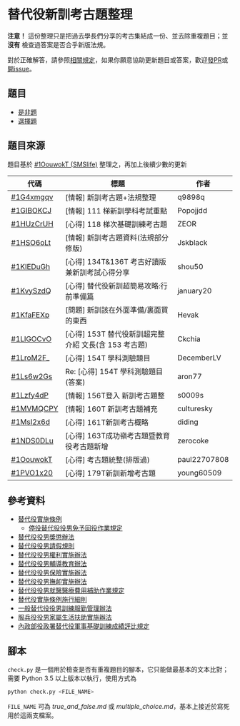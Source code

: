 # 替代役新訓考古題整理

**注意！** 這份整理只是把過去學長們分享的考古集結成一份、並去除重複題目；並 **沒有** 檢查過答案是否合乎新版法規。

對於正確解答，請參照[相關規定](#參考資料)，如果你願意協助更新題目或答案，歡迎[發PR](https://github.com/tzing/SMS-sample-question/pull/new/master)或[開issue](https://github.com/tzing/SMS-sample-question/issues)。


## 題目

- [是非題](./true_and_false.md)
- [選擇題](./multiple_choice.md)


## 題目來源

題目基於 [#1OouwokT (SMSlife)](https://www.ptt.cc/bbs/SMSlife/M.1489735346.A.B9D.html) 整理之，再加上後續少數的更新

| 代碼       | 標題 | 作者 |
|-----------|------|-----|
| [#1G4xmgqv](https://www.ptt.cc/bbs/SMSlife/M.1343470634.A.D39.html) | [情報] 新訓考古題+法規整理 | q9898q
| [#1GIBOKCJ](https://www.ptt.cc/bbs/SMSlife/M.1346942484.A.313.html) | [情報] 111 梯新訓學科考試重點 | Popojjdd
| [#1HUzCrUH](https://www.ptt.cc/bbs/SMSlife/M.1367069493.A.791.html) | [心得] 118 梯次基礎訓練考古題 | ZEOR
| [#1HSO6oLt](https://www.ptt.cc/bbs/SMSlife/M.1366393266.A.577.html) | [情報] 新訓考古題資料(法規部分修版) | Jskblack
| [#1KlEDuGh](https://www.ptt.cc/man/SMSlife/DF24/DB55/M.1421763270.A.6A6.html) | [心得] 134T&136T 考古好讀版兼新訓考試心得分享 | shou50
| [#1KvySzdQ](https://www.ptt.cc/bbs/SMSlife/M.1424475965.A.9DA.html) | [心得] 替代役新訓超簡易攻略:行前準備篇 | january20
| [#1KfaFEXp](https://www.ptt.cc/bbs/SMSlife/M.1420182478.A.873.html) | [問題] 新訓該在外面準備/裏面買的東西 | Hevak
| [#1LlGOCvO](https://www.ptt.cc/bbs/SMSlife/M.1438451212.A.E58.html) | [心得] 153T 替代役新訓超完整介紹 文長(含 153 考古題) | Ckchia
| [#1LroM2F_](https://www.ptt.cc/man/SMSlife/DF24/DB55/M.1440175950.A.07E.html) | [心得] 154T 學科測驗題目 | DecemberLV
| [#1Ls6w2Gs](https://www.ptt.cc/man/SMSlife/DF24/DB55/M.1440498848.A.A31.html) | Re: [心得] 154T 學科測驗題目(答案) | aron77
| [#1Lzfy4dP](https://www.ptt.cc/man/SMSlife/DF24/DB55/M.1442337922.A.FAF.html) | [情報] 156T登入 新訓考古題整 | s0009s
| [#1MVMQCPY](https://www.ptt.cc/man/SMSlife/DF24/DB55/M.1451405991.A.5DE.html) | [情報] 160T 新訓考古題補充 | culturesky
| [#1MsI2x6d](https://www.ptt.cc/man/SMSlife/DF24/DB55/M.1457281101.A.535.html) | [心得] 161T新訓考古概略 | diding
| [#1NDS0DLu](https://www.ptt.cc/man/SMSlife/DF24/DB55/M.1463163655.A.A2B.html) | [心得] 163T成功嶺考古題暨教育役考古題新增 | zerocoke
| [#1OouwokT](https://www.ptt.cc/bbs/SMSlife/M.1489735346.A.B9D.html) | [心得] 考古題統整(排版過) | paul22707808
| [#1PVO1x20](https://www.ptt.cc/bbs/SMSlife/M.1501397115.A.080.html) | [心得] 179T新訓新增考古題 | young60509


## 參考資料

- [替代役實施條例](https://law.moj.gov.tw/LawClass/LawAll.aspx?PCode=D0040017)
    - [停役替代役役男免予回役作業規定](http://glrs.moi.gov.tw/LawContent.aspx?id=FL019351)
- [替代役役男獎懲辦法](https://law.moj.gov.tw/LawClass/LawAll.aspx?PCode=D0040028)
- [替代役役男請假規則](https://law.moj.gov.tw/LawClass/LawAll.aspx?PCode=D0040021)
- [替代役役男權利實施辦法](https://law.moj.gov.tw/LawClass/LawAll.aspx?PCode=D0040024)
- [替代役役男輔導教育辦法](https://law.moj.gov.tw/LawClass/LawAll.aspx?PCode=D0040019)
- [替代役役男保險實施辦法](https://law.moj.gov.tw/LawClass/LawAll.aspx?PCode=D0040027)
- [替代役役男撫卹實施辦法](https://law.moj.gov.tw/LawClass/LawAll.aspx?PCode=D0040025)
- [替代役役男就醫醫療費用補助作業規定](http://www.rootlaw.com.tw/LawArticle.aspx?LawID=A040040051003300-1050629)
- [替代役實施條例施行細則](https://law.moj.gov.tw/LawClass/LawAll.aspx?PCode=D0040018)
- [一般替代役役男訓練服勤管理辦法](https://law.moj.gov.tw/LawClass/LawAll.aspx?PCode=D0040020)
- [服兵役役男家屬生活扶助實施辦法](https://law.moj.gov.tw/LawClass/LawAll.aspx?PCode=D0040032)
- [內政部役政署替代役軍事基礎訓練成績評比規定](http://www.rootlaw.com.tw/LawArticle.aspx?LawID=A040040051006300-1060303)


## 腳本

`check.py` 是一個用於檢查是否有重複題目的腳本，它只能做最基本的文本比對；需要 Python 3.5 以上版本以執行，使用方式為

```bash
python check.py <FILE_NAME>
```

`FILE_NAME` 可為 *true_and_false.md* 或 *multiple_choice.md*，基本上接近於寫死用於這兩支檔案。
